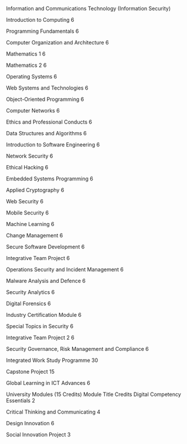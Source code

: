 Information and Communications Technology (Information Security)

Introduction to Computing	6

Programming Fundamentals	6

Computer Organization and Architecture	6

Mathematics 1	6

Mathematics 2	6

Operating Systems	6

Web Systems and Technologies	6

Object-Oriented Programming	6

Computer Networks	6

Ethics and Professional Conducts	6

Data Structures and Algorithms	6

Introduction to Software Engineering	6

Network Security	6

Ethical Hacking	6

Embedded Systems Programming	6

Applied Cryptography	6

Web Security	6

Mobile Security	6

Machine Learning	6

Change Management	6

Secure Software Development	6

Integrative Team Project	6

Operations Security and Incident Management	6

Malware Analysis and Defence	6

Security Analytics	6

Digital Forensics	6

Industry Certification Module	6

Special Topics in Security	6

Integrative Team Project 2	6

Security Governance, Risk Management and Compliance	6

Integrated Work Study Programme	30

Capstone Project	15

Global Learning in ICT Advances 6



University Modules
(15 Credits)
Module Title	Credits
Digital Competency Essentials	2

Critical Thinking and Communicating	4

Design Innovation	6

Social Innovation Project	3
